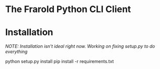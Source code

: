 # The Frarold Python CLI Client

# Installation
_NOTE: Installation isn't ideal right now. Working on fixing setup.py to do everything_


python setup.py install 
pip install -r requirements.txt
